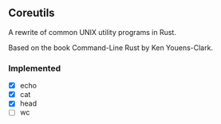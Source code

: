 ## Coreutils

A rewrite of common UNIX utility programs in Rust.

Based on the book Command-Line Rust by Ken Youens-Clark.

### Implemented

- [x] echo
- [x] cat
- [x] head
- [ ] wc
